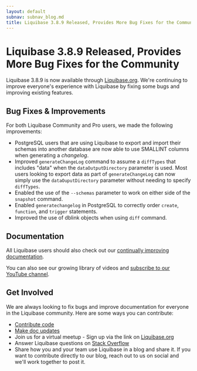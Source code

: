 ```yaml
---
layout: default
subnav: subnav_blog.md
title: Liquibase 3.8.9 Released, Provides More Bug Fixes for the Community
---
```

# Liquibase 3.8.9 Released, Provides More Bug Fixes for the Community

Liquibase 3.8.9 is now available through [Liquibase.org](https://download.liquibase.org/download-community/).
We're continuing to improve everyone's experience with Liquibase by fixing some bugs and improving existing features. 

## Bug Fixes & Improvements
For both Liquibase Community and Pro users, we made the following improvements:
- PostgreSQL users that are using Liquibase to export and import their schemas into another database are now able to use SMALLINT columns when generating a *changelog*.
- Improved `generateChangeLog` command to assume a `diffTypes` that includes "data" when the `dataOutputDirectory` parameter is used. Most users looking to export data as part of `generateChangeLog` can now simply use the `dataOuputDirectory` parameter without needing to specify `diffTypes`.
- Enabled the use of the `--schemas` parameter to work on either side of the `snapshot` command.
- Enabled `generatechangelog` in PostgreSQL to correctly order `create`, `function`, and `trigger` statements.
- Improved the use of dblink objects when using `diff` command.

## Documentation
All Liquibase users should also check out our [continually improving documentation](/documentation/index.html).

You can also see our growing library of videos and [subscribe to our YouTube channel](https://www.youtube.com/channel/UC5qMsRjObu685rTBq0PJX8w?).

## Get Involved
We are always looking to fix bugs and improve documentation for everyone in the Liquibase community. Here are some ways you can contribute:
- [Contribute code](https://www.liquibase.org/development/contribute.html)
- [Make doc updates](https://github.com/liquibase/liquibase.github.com/tree/master/documentation)
- Join us for a virtual meetup - Sign up via the link on [Liquibase.org](https://www.liquibase.org)
- Answer Liquibase questions on [Stack Overflow](https://stackoverflow.com/questions/tagged/liquibase)
- Share how you and your team use Liquibase in a blog and share it. If you want to contribute directly to our blog, reach out to us on social and we'll work together to post it.  
